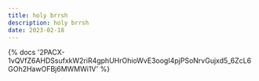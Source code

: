 ```yaml
---
title: holy brrsh
description: holy brrsh
date: 2023-02-18
---
```

<body style="margin:0">
{% docs '2PACX-1vQVfZ6AHDSsufxkW2riR4gphUHrOhioWvE3oogI4pjPSoNrvGujxd5_6ZcL6GOh2HawOFBj6MWMWi1V' %}